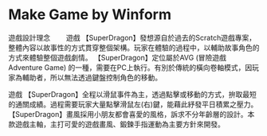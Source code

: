 # Make Game by Winform
遊戲設計理念
　　遊戲 【SuperDragon】發想源自於過去的Scratch遊戲專案，整體內容以故事性的方式貫穿整個架構。玩家在體驗的過程中，以輔助故事角色的方式來體驗整個遊戲劇情。 【SuperDragon】定位屬於AVG (冒險遊戲 Adventure Game) 的一種，需要在PC上執行。有別於傳統的橫向卷軸模式，因玩家為輔助者，所以無法透過鍵盤控制角色的移動。

   遊戲 【SuperDragon】全程以滑鼠事件為主，透過點擊或移動的方式，拚取最短的通關成績。過程需要玩家大量點擊滑鼠左(右)鍵，能藉此紓發平日積累之壓力。 【SuperDragon】畫風採用小朋友都會喜愛的風格，訴求不分年齡層的設計。本款遊戲主軸，主打可愛的遊戲畫風、鍛鍊手指運動為主要方針來開發。
